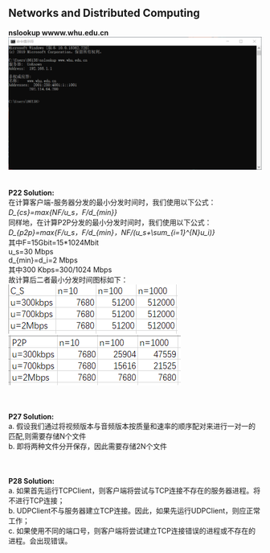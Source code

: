 ## Networks and Distributed Computing 

**nslookup wwww.whu.edu.cn** <br/>
![nslookupWHU](https://github.com/Rea1One/images/blob/master/nslookupWHU.png)
<br/>
<br/>
<br/>
**P22 Solution:** <br/>
在计算客户端-服务器分发的最小分发时间时，我们使用以下公式：<br/>
*D_{cs}=max{NF/u_s，F/d_{min}}*<br/>
同样地，在计算P2P分发的最小分发时间时，我们使用以下公式：<br/>
*D_{p2p}=max{F/u_s，F/d_{min}，NF/(u_s+\sum_{i=1}^{N}u_i)}*<br/>
其中F=15Gbit=15*1024Mbit<br/>
u_s=30 Mbps<br/>
d_{min}=d_i=2 Mbps<br/>
其中300 Kbps=300/1024 Mbps<br>
故计算后二者最小分发时间图标如下：<br/>
![C_S](https://github.com/Rea1One/images/blob/master/C_S.png)<br/>
![P2P](https://github.com/Rea1One/images/blob/master/P2P.png)<br/>
<br/>
<br/>
<br/>
**P27 Solution:**<br/>
a. 假设我们通过将视频版本与音频版本按质量和速率的顺序配对来进行一对一的匹配,则需要存储N个文件<br/>
b. 即将两种文件分开保存，因此需要存储2N个文件<br/>
<br/>
<br/>
<br/>
**P28 Solution:**<br/>
a. 如果首先运行TCPClient，则客户端将尝试与TCP连接不存在的服务器进程。将不进行TCP连接；<br/>
b. UDPClient不与服务器建立TCP连接。因此，如果先运行UDPClient，则应正常工作；<br/>
c. 如果使用不同的端口号，则客户端将尝试建立TCP连接错误的进程或不存在的进程。会出现错误。

